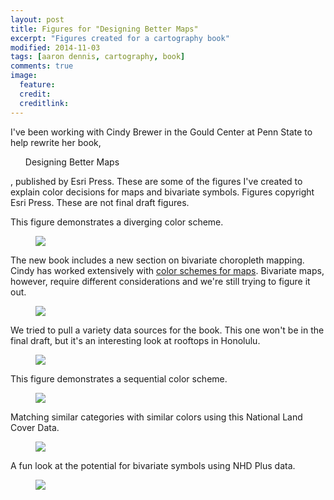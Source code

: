 ```yaml
---
layout: post
title: Figures for "Designing Better Maps"
excerpt: "Figures created for a cartography book"
modified: 2014-11-03
tags: [aaron dennis, cartography, book]
comments: true
image:
  feature: 
  credit: 
  creditlink: 
---
```

I've been working with Cindy Brewer in the Gould Center at Penn State to help rewrite her book, <ul>Designing Better Maps</ul>, published by Esri Press. These are some of the figures I've created to explain color decisions for maps and bivariate symbols. Figures copyright Esri Press. These are not final draft figures.

This figure demonstrates a diverging color scheme.
<figure>
	<a href="/images/dbm2-book-figures/atlanta-diverging.jpg"><img src="/images/dbm2-book-figures/atlanta-diverging.jpg"></a>
</figure>

The new book includes a new section on bivariate choropleth mapping. Cindy has worked extensively with <a href="http://www.colorbrewer2.org">color schemes for maps</a>. Bivariate maps, however, require different considerations and we're still trying to figure it out.
<figure>
	<a href="/images/dbm2-book-figures/baltimore-bivariate.jpg"><img src="/images/dbm2-book-figures/baltimore-bivariate.jpg"></a>
</figure>

We tried to pull a variety data sources for the book. This one won't be in the final draft, but it's an interesting look at rooftops in Honolulu.
<figure>
	<a href="/images/dbm2-book-figures/BivariateSequential_HonoluluGreenRoofs.jpg"><img src="/images/dbm2-book-figures/honolulu.jpg"></a>
</figure>

This figure demonstrates a sequential color scheme.
<figure>
	<a href="/images/dbm2-book-figures/Yosemite_Fire_Severity.jpg"><img src="/images/dbm2-book-figures/Yosemite_Fire_Severity.jpg"></a>
</figure>

Matching similar categories with similar colors using this National Land Cover Data.
<figure>
	<a href="/images/dbm2-book-figures/landcover.jpg"><img src="/images/dbm2-book-figures/landcover.jpg"></a>
</figure>

A fun look at the potential for bivariate symbols using NHD Plus data.
<figure>
	<a href="/images/dbm2-book-figures/rivers.jpg"><img src="/images/dbm2-book-figures/rivers.jpg"></a>
</figure>